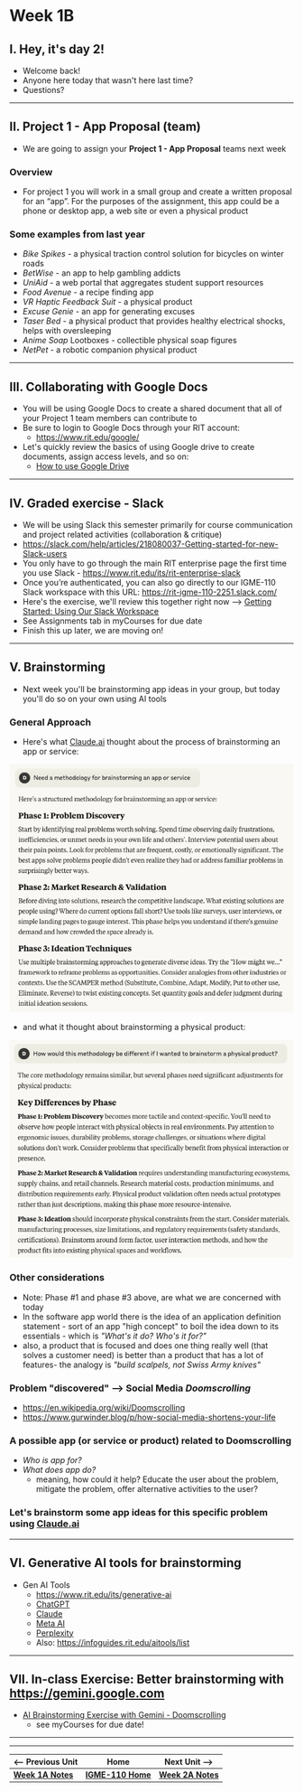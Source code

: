 # Week 1B

## I. Hey, it's day 2!
- Welcome back!
- Anyone here today that wasn't here last time?
- Questions?

---

## II. Project 1 - App Proposal (team)

- We are going to assign your **Project 1 - App Proposal** teams next week

### Overview
- For project 1 you will work in a small group and create a written proposal for an “app”. For the purposes of the assignment, this app could be a phone or desktop app, a web site or even a physical product

### Some examples from last year
- *Bike Spikes* - a physical traction control solution for bicycles on winter roads
- *BetWise* - an app to help gambling addicts
- *UniAid* - a web portal that aggregates student support resources
- *Food Avenue* - a recipe finding app
- *VR Haptic Feedback Suit* - a physical product
- *Excuse Genie* - an app for generating excuses
- *Taser Bed* - a physical product that provides healthy electrical shocks, helps with oversleeping
- *Anime Soap* Lootboxes - collectible physical soap figures
- *NetPet* - a robotic companion physical product

---

## III. Collaborating with Google Docs
- You will be using Google Docs to create a shared document that all of your Project 1 team members can contribute to 
- Be sure to login to Google Docs through your RIT account:
  - https://www.rit.edu/google/
- Let's quickly review the basics of using Google drive to create documents, assign access levels, and so on:
  - [How to use Google Drive](https://support.google.com/drive/answer/2424384)

---

## IV. Graded exercise - Slack
- We will be using Slack this semester primarily for course communication and project related activities (collaboration & critique)
- https://slack.com/help/articles/218080037-Getting-started-for-new-Slack-users
- You only have to go through the main RIT enterprise page the first time you use Slack - https://www.rit.edu/its/rit-enterprise-slack
- Once you’re authenticated, you can also go directly to our IGME-110 Slack workspace with this URL:  https://rit-igme-110-2251.slack.com/
- Here's the exercise, we'll review this together right now --> [Getting Started: Using Our Slack Workspace](https://docs.google.com/document/d/13Cuvi89jYdkzTEW_Wwsojk8bLBiLooFspHxqaOumhUI/edit?usp=sharing)
- See Assignments tab in myCourses for due date
- Finish this up later, we are moving on!

---

## V. Brainstorming
- Next week you'll be brainstorming app ideas in your group, but today you'll do so on your own using AI tools

### General Approach

- Here's what [Claude.ai](https://claude.ai) thought about the process of brainstorming an app or service:

![screenshot](../_images/claude-brainstorm-1.png)

- and what it thought about brainstorming a physical product:

![screenshot](../_images/claude-brainstorm-2.png)

### Other considerations
- Note: Phase #1 and phase #3 above, are what we are concerned with today
- In the software app world there is the idea of an application definition statement - sort of an app "high concept" to boil the idea down to its essentials - which is *"What's it do? Who's it for?"*
- also, a product that is focused and does one thing really well (that solves a customer need) is better than a product that has a lot of features- the analogy is *"build scalpels, not Swiss Army knives"*

### Problem "discovered" --> Social Media *Doomscrolling*

- https://en.wikipedia.org/wiki/Doomscrolling
- https://www.gurwinder.blog/p/how-social-media-shortens-your-life

### A possible app (or service or product) related to Doomscrolling
- *Who is app for?*
- *What does app do?*
  - meaning, how could it help? Educate the user about the problem, mitigate the problem, offer alternative activities to the user?

### Let's brainstorm some app ideas for this specific problem using [Claude.ai](https://claude.ai/)

----

## VI. Generative AI tools for brainstorming
- Gen AI Tools
  - https://www.rit.edu/its/generative-ai
  - [ChatGPT](https://chatgpt.com/)
  - [Claude](https://claude.ai/)
  - [Meta AI](https://meta.ai/)
  - [Perplexity](https://perplexity.ai/)
  - Also: https://infoguides.rit.edu/aitools/list

---

## VII. In-class Exercise: Better brainstorming with https://gemini.google.com

- [AI Brainstorming Exercise with Gemini - Doomscrolling](../exercises/ai-brainstorming-2151.md)
  - see myCourses for due date!



---
---

| <-- Previous Unit | Home | Next Unit -->
| --- | --- | --- 
|   [**Week 1A Notes**](1A.md)  |  [**IGME-110 Home**](../) | [**Week 2A Notes**](2A.md)
